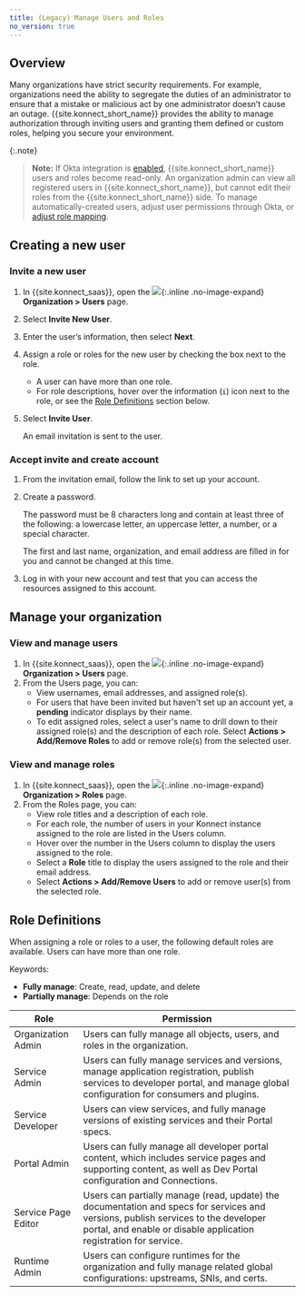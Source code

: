 ```yaml
---
title: (Legacy) Manage Users and Roles
no_version: true
---
```

<!-- vale off -->
## Overview

Many organizations have strict security requirements. For example, organizations
need the ability to segregate the duties of an administrator to ensure that a
mistake or malicious act by one administrator doesn’t cause an outage.
{{site.konnect_short_name}} provides the ability to manage authorization
through inviting users and granting them defined or custom roles, helping you
secure your environment.

{:.note}
> **Note:** If Okta integration is [enabled](/konnect/legacy/org-management/okta-idp),
{{site.konnect_short_name}} users and roles become read-only. An organization
admin can view all registered users in {{site.konnect_short_name}}, but cannot
edit their roles from the {{site.konnect_short_name}} side. To manage
automatically-created users, adjust user permissions through Okta, or
[adjust role mapping](/konnect/legacy/org-management/okta-idp/#map-roles-to-groups).


## Creating a new user

### Invite a new user
1. In {{site.konnect_saas}}, open the ![](/assets/images/icons/konnect/konnect-organization.svg){:.inline .no-image-expand}
 **Organization > Users** page.
2. Select **Invite New User**.
3. Enter the user’s information, then select **Next**.
5. Assign a role or roles for the new user by checking the box next to the role.
    * A user can have more than one role.
    * For role descriptions, hover over the information (`i`) icon next to the role,
    or see the [Role Definitions](#role-definitions) section below.
6. Select **Invite User**.

    An email invitation is sent to the user.

### Accept invite and create account
1. From the invitation email, follow the link to set up your account.
2. Create a password.

    The password must be 8 characters long and contain at least three of the
    following: a lowercase letter, an uppercase letter, a number, or a special
    character.

    The first and last name, organization, and email address are filled in for
    you and cannot be changed at this time.

3. Log in with your new account and test that you can access the resources
assigned to this account.

## Manage your organization

### View and manage users
1. In {{site.konnect_saas}}, open the ![](/assets/images/icons/konnect/konnect-organization.svg){:.inline .no-image-expand}
 **Organization > Users** page.
2. From the Users page, you can:
   * View usernames, email addresses, and assigned role(s).
   * For users that have been invited but haven't set up an account yet,
   a **pending** indicator displays by their name.
   * To edit assigned roles, select a user's name to drill down to their
   assigned role(s) and the description of each role. Select
   **Actions > Add/Remove Roles** to add or remove role(s) from the
   selected user.

### View and manage roles
1. In {{site.konnect_saas}}, open the ![](/assets/images/icons/konnect/konnect-organization.svg){:.inline .no-image-expand}
 **Organization > Roles** page.
2. From the Roles page, you can:
   * View role titles and a description of each role.
   * For each role, the number of users in your Konnect instance assigned to
   the role are listed in the Users column.
   * Hover over the number in the Users column to display the users assigned
   to the role.
   * Select a **Role** title to display the users assigned to the role and their
   email address.
   * Select **Actions > Add/Remove Users** to add or remove user(s) from the
   selected role.

## Role Definitions
When assigning a role or roles to a user, the following default roles are
available. Users can have more than one role.  

Keywords:
* **Fully manage**: Create, read, update, and delete
* **Partially manage**: Depends on the role

| Role                | Permission  |
|---------------------|-------------|
| Organization Admin  | Users can fully manage all objects, users, and roles in the organization. |
| Service Admin       | Users can fully manage services and versions, manage application registration, publish services to developer portal, and manage global configuration for consumers and plugins.|  
| Service Developer   | Users can view services, and fully manage versions of existing services and their Portal specs. |
| Portal Admin        | Users can fully manage all developer portal content, which includes service pages and supporting content, as well as Dev Portal configuration and Connections. |
| Service Page Editor | Users can partially manage (read, update) the documentation and specs for services and versions, publish services to the developer portal, and enable or disable application registration for service. |
| Runtime Admin       | Users can configure runtimes for the organization and fully manage related global configurations: upstreams, SNIs, and certs.
